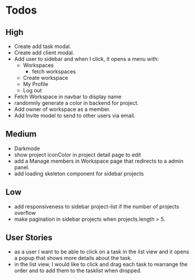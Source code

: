 # Todos

## High

- Create add task modal.
- Create add client modal.
- Add user to sidebar and when I click, it opens a menu with:
  - Workspaces
    - fetch workspaces
  - Create workspace
  - My Profile
  - Log out
- Fetch Workspace in navbar to display name
- randomnly generate a color in backend for project.
- Add owner of workspace as a member.
- Add Invite model to send to other users via email.

## Medium

- Darkmode
- show project iconColor in project detail page to edit
- add a Manage members in Workspace page that redirects to a admin panel.
- add loading skeleton component for sidebar projects

## Low

- add responsiveness to sidebar project-list if the number of projects overflow
- make pagination in sidebar projects when projects.length > 5.

## User Stories

- as a user I want to be able to click on a task in the list view and it opens a popup that shows more details about the task.
- in the list view, I would like to click and drag each task to rearrange the order and to add them to the tasklist when dropped.
